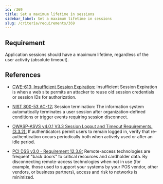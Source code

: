 ```yaml
---
id: r369
title: Set a maximum lifetime in sessions
sidebar_label: Set a maximum lifetime in sessions
slug: /criteria/requirements/369
---
```


## Requirement

Application sessions
should have a maximum lifetime,
regardless of the user activity (absolute timeout).

## References

- [CWE-613: Insufficient Session Expiration:](https://cwe.mitre.org/data/definitions/613.html)
Insufficient Session Expiration
is when a web site permits
an attacker to reuse old session credentials
or session IDs for authorization.

- [NIST 800-53 AC-12:](https://nvd.nist.gov/800-53/Rev4/control/AC-12)
Session termination:
The information system automatically terminates
a user session after organization-defined conditions
or trigger events requiring session disconnect.

- [OWASP-ASVS v4.0.1 V3.3 Session Logout and Timeout Requirements.(3.3.2):](https://owasp.org/www-pdf-archive/OWASP_Application_Security_Verification_Standard_4.0-en.pdf)
If authenticators permit users
to remain logged in,
verify that re-authentication occurs periodically
both when actively used
or after an idle period.

- [PCI DSS v3.0 - Requirement 12.3.8:](https://pcinetwork.org/forum/index.php?threads/pci-dss-3-0-12-3-8-automatic-disconnect-of-sessions-for-remote-access-technologies-after-a-specific-period-of-in.784/)
Remote-access technologies
are frequent "back doors" to critical resources
and cardholder data.
By disconnecting remote-access technologies
when not in use
(for example, those used to support your systems
by your POS vendor, other vendors, or business partners),
access and risk to networks is minimized.
